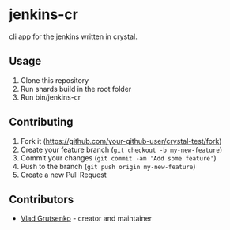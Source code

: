 # jenkins-cr

cli app for the jenkins written in crystal.

## Usage

1. Clone this repository
2. Run shards build in the root folder
3. Run bin/jenkins-cr

## Contributing

1. Fork it (<https://github.com/your-github-user/crystal-test/fork>)
2. Create your feature branch (`git checkout -b my-new-feature`)
3. Commit your changes (`git commit -am 'Add some feature'`)
4. Push to the branch (`git push origin my-new-feature`)
5. Create a new Pull Request

## Contributors

- [Vlad Grutsenko](https://github.com/vlad-zapp) - creator and maintainer
